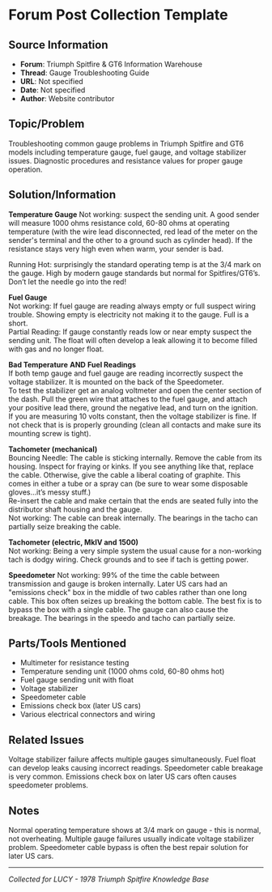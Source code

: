# Forum Post Collection Template

## Source Information
- **Forum**: Triumph Spitfire & GT6 Information Warehouse
- **Thread**: Gauge Troubleshooting Guide
- **URL**: Not specified
- **Date**: Not specified
- **Author**: Website contributor

## Topic/Problem
Troubleshooting common gauge problems in Triumph Spitfire and GT6 models including temperature gauge, fuel gauge, and voltage stabilizer issues. Diagnostic procedures and resistance values for proper gauge operation.

## Solution/Information

**Temperature Gauge**
Not working: suspect the sending unit. A good sender will measure 1000 ohms resistance cold, 60-80 ohms at operating temperature (with the wire lead disconnected, red lead of the meter on the sender's terminal and the other to a ground such as cylinder head). If the resistance stays very high even when warm, your sender is bad.

Running Hot: surprisingly the standard operating temp is at the 3/4 mark on the gauge. High by modern gauge standards but normal for Spitfires/GT6’s. Don’t let the needle go into the red!

**Fuel Gauge**  
Not working: If fuel gauge are reading always empty or full suspect wiring trouble. Showing empty is electricity not making it to the gauge. Full is a short.   
Partial Reading: If gauge constantly reads low or near empty suspect the sending unit. The float will often develop a leak allowing it to become filled with gas and no longer float.

**Bad Temperature** **AND** **Fuel Readings**  
If both temp gauge and fuel gauge are reading incorrectly suspect the voltage stabilizer. It is mounted on the back of the Speedometer.  
To test the stabilizer get an analog voltmeter and open the center section of the dash. Pull the green wire that attaches to the fuel gauge, and attach your positive lead there, ground the negative lead, and turn on the ignition. If you are measuring 10 volts constant, then the voltage stabilizer is fine. If not check that is is properly grounding (clean all contacts and make sure its mounting screw is tight).

**Tachometer (mechanical)**  
Bouncing Needle: The cable is sticking internally. Remove the cable from its housing. Inspect for fraying or kinks. If you see anything like that, replace the cable. Otherwise, give the cable a liberal coating of graphite. This comes in either a tube or a spray can (be sure to wear some disposable gloves…it’s messy stuff.)  
Re-insert the cable and make certain that the ends are seated fully into the distributor shaft housing and the gauge.  
Not working: The cable can break internally. The bearings in the tacho can partially seize breaking the cable.

**Tachometer (electric, MkIV and 1500)**  
Not working: Being a very simple system the usual cause for a non-working tach is dodgy wiring. Check grounds and to see if tach is getting power.

**Speedometer**
Not working: 99% of the time the cable between transmission and gauge is broken internally. Later US cars had an "emissions check" box in the middle of two cables rather than one long cable. This box often seizes up breaking the bottom cable. The best fix is to bypass the box with a single cable.
The gauge can also cause the breakage. The bearings in the speedo and tacho can partially seize.

## Parts/Tools Mentioned
- Multimeter for resistance testing
- Temperature sending unit (1000 ohms cold, 60-80 ohms hot)
- Fuel gauge sending unit with float
- Voltage stabilizer
- Speedometer cable
- Emissions check box (later US cars)
- Various electrical connectors and wiring

## Related Issues
Voltage stabilizer failure affects multiple gauges simultaneously. Fuel float can develop leaks causing incorrect readings. Speedometer cable breakage is very common. Emissions check box on later US cars often causes speedometer problems.

## Notes
Normal operating temperature shows at 3/4 mark on gauge - this is normal, not overheating. Multiple gauge failures usually indicate voltage stabilizer problem. Speedometer cable bypass is often the best repair solution for later US cars.

---
*Collected for LUCY - 1978 Triumph Spitfire Knowledge Base*